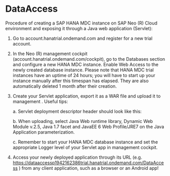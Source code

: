 # DataAccess

Procedure of creating a SAP HANA MDC instance on SAP Neo (R) Cloud environment and exposing it through a Java web application (Servlet):


1. Go to account.hanatrial.ondemand.com and register for a new trial account. 

2. In the Neo (R) management cockpit (account.hanatrial.ondemand.com/cockpit), go to the Databases section and configure a new HANA MDC instance. 
Enable Web Access to the newly created database instance. Please note that HANA MDC trial instances have an uptime of 24 hours; you will
have to start up your instance manually after this timespan has elapsed. They are also automatically deleted 1 month after their
creation. 

3. Create your Servlet application, export it as a WAR file and upload it to management . Useful tips:

    a. Servlet deployment descriptor header should look like this:
  
    <?xml version="1.0" encoding="UTF-8"?>
    <web-app xmlns:xsi="http://www.w3.org/2001/XMLSchema-instance" xmlns="http://java.sun.com/xml/ns/javaee"
      xmlns:web="http://java.sun.com/xml/ns/javaee/web-app_2_5.xsd" xsi:schemaLocation="http://java.sun.com/xml/ns/javaee http://java.sun.com/xml/ns/javaee/web-app_2_5.xsd"
      id="WebApp_ID" version="2.5">
    
    b. When uploading, select Java Web runtime library, Dynamic Web Module v.2.5, Java 1.7 facet and JavaEE 6 Web Profile/JRE7 on the
  Java Application parameterization.
    
    c. Remember to start your HANA MDC database instance and set the appropriate Logger level of your Servlet app in management cockpit.
  
4. Access your newly deployed application through its URL (e.g. https://dataaccessp1942162386trial.hanatrial.ondemand.com/DataAccess ) from any client application, such as a browser or an Android app!
